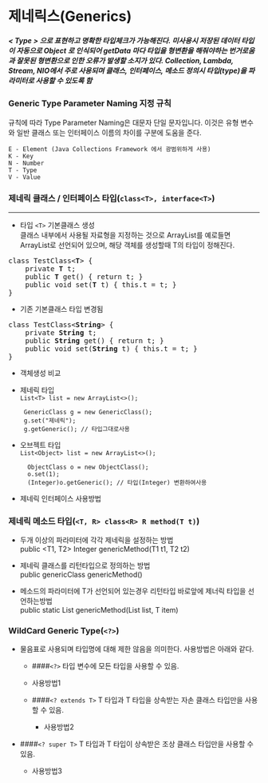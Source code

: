 # 제네릭스(Generics)
##### < Type > 으로 표현하고 명확한 타입체크가 가능해진다. 미사용시 저장된 데이터 타입이 자동으로 Object 로 인식되어 getData 마다 타입을 형변환을 해줘야하는 번거로움과 잘못된 형변환으로 인한 오류가 발생할 소지가 있다. Collection, Lambda, Stream, NIO에서 주로 사용되며 클래스, 인터페이스, 메소드 정의시 타입(type)을 파라미터로 사용할 수 있도록 함

### Generic Type Parameter Naming 지정 규칙
규칙에 따라 Type Parameter Naming은 대문자 단일 문자입니다. 이것은 유형 변수와 일반 클래스 또는 인터페이스 이름의 차이를 구분에 도움을 준다.

	E - Element (Java Collections Framework 에서 광범위하게 사용)  
	K - Key  
	N - Number  
	T - Type  
	V - Value  

### 제네릭 클래스 / 인터페이스 타입(`class<T>, interface<T>`)
---
 - 타입 `<T>` 기본클래스 생성  
클래스 내부에서 사용될 자료형을 지정하는 것으로 ArrayList를 예로들면 ArrayList<T>로 선언되어 있으며, 해당 객체를 생성할때 T의 타입이 정해진다.<br>
<pre>
class TestClass<<strong>T</strong>> {
&nbsp;&nbsp;&nbsp;&nbsp;private <strong>T</strong> t;
&nbsp;&nbsp;&nbsp;&nbsp;public <strong>T</strong> get() { return t; }
&nbsp;&nbsp;&nbsp;&nbsp;public void set(<strong>T</strong> t) { this.t = t; }
}
</pre>
 
 - 기존 기본클래스 타입 변경됨  
<pre>
class TestClass<<strong>String</strong>> {
&nbsp;&nbsp;&nbsp;&nbsp;private <strong>String</strong> t;
&nbsp;&nbsp;&nbsp;&nbsp;public <strong>String</strong> get() { return t; }
&nbsp;&nbsp;&nbsp;&nbsp;public void set(<strong>String</strong> t) { this.t = t; }
}
</pre>  

- 객체생성 비교   
 - 제네릭 타입   
 `List<T> list = new ArrayList<>();`  
   
		GenericClass g = new GenericClass();  
		g.set("제네릭");   
		g.getGeneric(); // 타입그대로사용  
		 
	
 - 오브젝트 타입  
 `List<Object> list = new ArrayList<>();`  
  
		 ObjectClass o = new ObjectClass();  
		 o.set(1);  
		 (Integer)o.getGeneric(); // 타입(Integer) 변환하여사용  


- 제네릭 인터페이스 사용방법


### 제네릭 메소드 타입(`<T, R> class<R> R method(T t)`)

- 두개 이상의 파라미터에 각각 제네릭을 설정하는 방법  
public <T1, T2> Integer genericMethod(T1 t1, T2 t2)

- 제네릭 클래스를 리턴타입으로 정의하는 방법  
public <String> genericClass<String> genericMethod()

- 메소드의 파라미터에 T가 선언되어 있는경우 리턴타입 바로앞에 <T> 제너릭 타입을 선언하는방법  
public static <T> List<T> genericMethod(List<T> list, T item)


### WildCard Generic Type(`<?>`)
 - 물음표로 사용되며 타입명에 대해 제한 않음을 의미한다. 사용방법은 아래와 같다.  
	- ####`<?>` 타입 변수에 모든 타입을 사용할 수 있음.  
  	 - 사용방법1  

   
   - ####`<? extends T>` T 타입과 T 타입을 상속받는 자손 클래스 타입만을 사용할 수 있음.
	 - 사용방법2  

   
  - ####`<? super T>` T 타입과 T 타입이 상속받은 조상 클래스 타입만을 사용할 수 있음.  
	 - 사용방법3  

   
 
  
